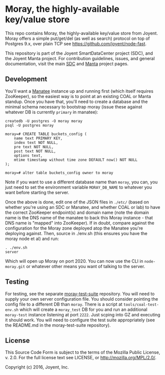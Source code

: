 # Moray, the highly-available key/value store

This repo contains Moray, the highly-available key/value store from Joyent.
Moray offers a simple put/get/del (as well as search) protocol on top of
Postgres 9.x, over plain TCP see <https://github.com/joyent/node-fast>.

This repository is part of the Joyent SmartDataCenter project (SDC), and the
Joyent Manta project.  For contribution guidelines, issues, and general
documentation, visit the main [SDC](http://github.com/joyent/sdc) and
[Manta](http://github.com/joyent/manta) project pages.

## Development

You'll want a [Manatee](https://github.com/joyent/manatee) instance up and
running first (which itself requires ZooKeeper),  so the easiest way is to
point at an existing COAL or Manta standup.  Once you have that, you'll need
to create a database and the minimal schema necessary to bootstrap moray
(issue these against whatever DB is currently `primary` in manatee):

    createdb -U postgres -O moray moray
    psql -U postgres moray

    moray=# CREATE TABLE buckets_config (
        name text PRIMARY KEY,
        index text NOT NULL,
        pre text NOT NULL,
        post text NOT NULL,
        options text,
        mtime timestamp without time zone DEFAULT now() NOT NULL
    );

    moray=# alter table buckets_config owner to moray

Note if you want to use a different database name than `moray`, you can, you
just need to set the environment variable `MORAY_DB_NAME` to whatever you want
before starting the server.

Once the above is done, edit one of the JSON files in `./etc/` (based on whether
you're using an SDC or Manatee, and whether COAL or lab) to have the correct
ZooKeeper endpoint(s) and domain name (note the domain name is the DNS name of
the manatee to back this Moray instance - that DNS name is "mapped" into
ZooKeeper). If in doubt, compare against the configuration for the Moray zone
deployed atop the Manatee you're deploying against. Then, source in ./env.sh
(this ensures you have the moray node et al) and run:

    . ./env.sh
    server

Which will open up Moray on port 2020.  You can now use the CLI in
`node-moray.git` or whatever other means you want of talking to the server.

## Testing

For testing, see the separate
[moray-test-suite](https://github.com/joyent/moray-test-suite) repository.  You
will need to supply your own server configuration file.  You should consider
pointing the config file to a different DB than `moray`. There is a script at
`tools/coal-test-env.sh` which will create a `moray_test` DB for you and run an
additional `moray-test` instance listening at port `2222`. Just scping into GZ
and executing it should work.  You will need to configure the test suite
appropriately (see the README.md in the moray-test-suite repository).


## License

This Source Code Form is subject to the terms of the Mozilla Public License, v.
2.0.  For the full license text see LICENSE, or http://mozilla.org/MPL/2.0/.

Copyright (c) 2016, Joyent, Inc.
